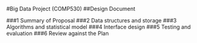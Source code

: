#Big Data Project (COMP530)
##Design Document

###1 Summary of Proposal
###2 Data structures and storage
###3 Algorithms and statistical model
###4 Interface design
###5 Testing and evaluation
###6 Review against the Plan
